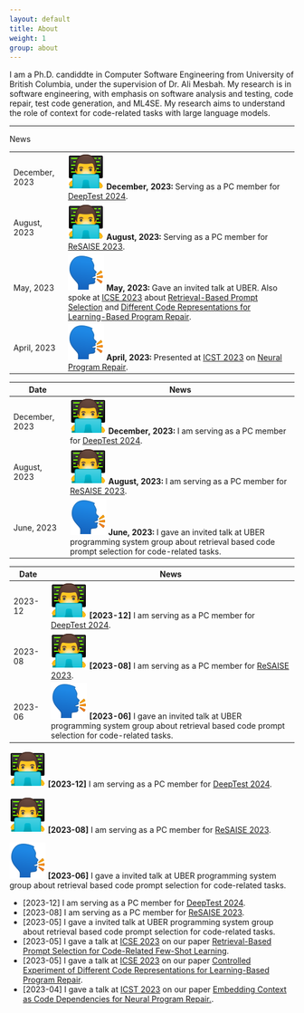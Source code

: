 ```yaml
---
layout: default
title: About
weight: 1
group: about
---
```

I am a Ph.D. candiddte in Computer Software Engineering from University of British Columbia, under the supervision of Dr. Ali Mesbah.
My research is in software engineering, with emphasis on software analysis and testing, code repair, test code generation, and ML4SE.
My research aims to understand the role of context for code-related tasks with large language models.

---
News

|                |                                                                                                                                                                                                                                                                                                                                                                                                              |
|----------------|--------------------------------------------------------------------------------------------------------------------------------------------------------------------------------------------------------------------------------------------------------------------------------------------------------------------------------------------------------------------------------------------------------------|
| December, 2023 | ![DeepTest 2024](./resources/images/icon-paper-review.png) **December, 2023:** Serving as a PC member for [DeepTest 2024](https://conf.researchr.org/home/icse-2024/deeptest-2024).                                                                                                                                                                                                                          |
| August, 2023   | ![ReSAISE 2023](./resources/images/icon-paper-review.png) **August, 2023:** Serving as a PC member for [ReSAISE 2023](https://resaise.github.io/2023/committee.html).                                                                                                                                                                                                                                        |
| May, 2023      | ![Talks 2023](./resources/images/icon-talk.png) **May, 2023:** Gave an invited talk at UBER. Also spoke at [ICSE 2023](https://conf.researchr.org/home/icse-2023) about [Retrieval-Based Prompt Selection](https://nashid.github.io/resources/papers/cedar-icse23.pdf) and [Different Code Representations for Learning-Based Program Repair](https://nashid.github.io/resources/papers/reptory-emse22.pdf). |
| April, 2023    | ![ICST 2023](./resources/images/icon-talk.png) **April, 2023:** Presented at [ICST 2023](https://conf.researchr.org/home/icst-2023) on [Neural Program Repair](https://nashid.github.io/resources/papers/glance-icst23.pdf).                                                                                                                                                                                 |



| Date           | News |
|----------------|------|
| December, 2023 | ![DeepTest 2024](./resources/images/icon-paper-review.png) **December, 2023:** I am serving as a PC member for [DeepTest 2024](https://conf.researchr.org/home/icse-2024/deeptest-2024). |
| August, 2023   | ![ReSAISE 2023](./resources/images/icon-paper-review.png) **August, 2023:** I am serving as a PC member for [ReSAISE 2023](https://resaise.github.io/2023/committee.html). |
| June, 2023     | ![Talks 2023](./resources/images/icon-talk.png) **June, 2023:** I gave an invited talk at UBER programming system group about retrieval based code prompt selection for code-related tasks. |


| Date       | News |
|------------|------|
| 2023-12    | ![DeepTest 2024](./resources/images/icon-paper-review.png) **[2023-12]** I am serving as a PC member for [DeepTest 2024](https://conf.researchr.org/home/icse-2024/deeptest-2024). |
| 2023-08    | ![ReSAISE 2023](./resources/images/icon-paper-review.png) **[2023-08]** I am serving as a PC member for [ReSAISE 2023](https://resaise.github.io/2023/committee.html). |
| 2023-06    | ![Talks 2023](./resources/images/icon-talk.png) **[2023-06]** I gave an invited talk at UBER programming system group about retrieval based code prompt selection for code-related tasks. |


![DeepTest 2024](./resources/images/icon-paper-review.png)
**[2023-12]** I am serving as a PC member for [DeepTest 2024](https://conf.researchr.org/home/icse-2024/deeptest-2024).

![ReSAISE 2023](./resources/images/icon-paper-review.png)
**[2023-08]** I am serving as a PC member for [ReSAISE 2023](https://resaise.github.io/2023/committee.html).

![Talks 2023](./resources/images/icon-talk.png)
**[2023-06]** I gave a invited talk at UBER programming system group about retrieval based code prompt selection for code-related tasks.



- [2023-12] I am serving as a PC member for [DeepTest 2024](https://conf.researchr.org/home/icse-2024/deeptest-2024).
- [2023-08] I am serving as a PC member for [ReSAISE 2023](https://resaise.github.io/2023/committee.html).
- [2023-05] I gave a invited talk at UBER programming system group about retrieval based code prompt selection for code-related tasks.
- [2023-05] I gave a talk at [ICSE 2023](https://conf.researchr.org/home/icse-2023) on our paper [Retrieval-Based Prompt Selection for Code-Related Few-Shot Learning](https://nashid.github.io/resources/papers/cedar-icse23.pdf).
- [2023-05] I gave a talk at [ICSE 2023](https://conf.researchr.org/home/icse-2023) on our paper [ Controlled Experiment of Different Code Representations for Learning-Based Program Repair](https://nashid.github.io/resources/papers/reptory-emse22.pdf).
- [2023-04] I gave a talk at [ICST 2023](https://conf.researchr.org/home/icst-2023) on our paper [Embedding Context as Code Dependencies for Neural Program Repair.](https://nashid.github.io/resources/papers/glance-icst23.pdf).
